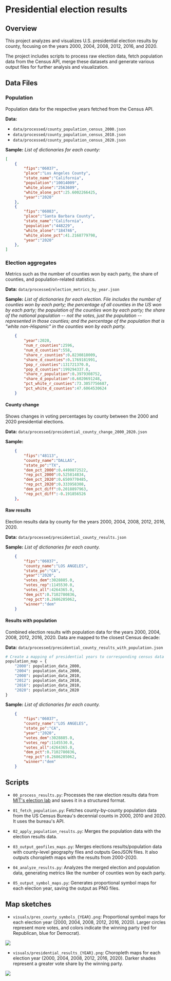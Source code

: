 
# Presidential election results

## Overview

This project analyzes and visualizes U.S. presidential election results by county, focusing on the years 2000, 2004, 2008, 2012, 2016, and 2020. 

The project includes scripts to process raw election data, fetch population data from the Census API, merge these datasets and generate various output files for further analysis and visualization.

## Data Files

### Population
Population data for the respective years fetched from the Census API.

**Data:**
- `data/processed/county_population_census_2000.json`
- `data/processed/county_population_census_2010.json`
- `data/processed/county_population_census_2020.json`

**Sample:** 
*List of dictionaries for each county:*

```json
[
    {
        "fips":"06037",
        "place":"Los Angeles County",
        "state_name":"California",
        "population":"10014009",
        "white_alone":"2563609",
        "white_alone_pct":25.6002266425,
        "year":"2020"
    },
    {
        "fips":"06083",
        "place":"Santa Barbara County",
        "state_name":"California",
        "population":"448229",
        "white_alone":"184746",
        "white_alone_pct":41.2168779798,
        "year":"2020"
    },
]
```


### Election aggregates
Metrics such as the number of counties won by each party, the share of counties, and population-related statistics.

**Data:** `data/processed/election_metrics_by_year.json`

**Sample:**
*List of dictionaries for each election. File includes the number of counties won by each party; the percentage of all counties in the US won by each party; the population of the counties won by each party; the share of the national population -- not the votes, just the population -- represented in those counties; and the percentage of the population that is "white non-Hispanic" in the counties won by each party.*

```json
    {
        "year":2020,
        "num_r_counties":2596,
        "num_d_counties":558,
        "share_r_counties":0.8230818009,
        "share_d_counties":0.1769181991,
        "pop_r_counties":131721370.0,
        "pop_d_counties":199294337.0,
        "share_r_population":0.3979308752,
        "share_d_population":0.6020691248,
        "pct_white_r_counties":73.3057756687,
        "pct_white_d_counties":47.6064530624
    }
```

#### County change
Shows changes in voting percentages by county between the 2000 and 2020 presidential elections.

**Data:** `data/processed/presidential_county_change_2000_2020.json`

**Sample:**

```json
    {
        "fips":"48113",
        "county_name":"DALLAS",
        "state_po":"TX",
        "dem_pct_2000":0.4490872522,
        "rep_pct_2000":0.525814834,
        "dem_pct_2020":0.6509770485,
        "rep_pct_2020":0.333958308,
        "dem_pct_diff":0.2018897963,
        "rep_pct_diff":-0.191856526
    },
```

#### Raw results
Election results data by county for the years 2000, 2004, 2008, 2012, 2016, 2020.

**Data:** `data/processed/presidential_county_results.json`

**Sample:**
*List of dictionaries for each county.*

```json
    {
        "fips":"06037",
        "county_name":"LOS ANGELES",
        "state_po":"CA",
        "year":"2020",
        "votes_dem":3028885.0,
        "votes_rep":1145530.0,
        "votes_all":4264365.0,
        "dem_pct":0.7102780836,
        "rep_pct":0.2686285062,
        "winner":"dem"
    }
```

#### Results with population
Combined election results with population data for the years 2000, 2004, 2008, 2012, 2016, 2020. Data are mapped to the closest Census decade: 

**Data:** `data/processed/presidential_county_results_with_population.json`

```python
# Create a mapping of presidential years to corresponding census data
population_map = {
    "2000": population_data_2000,
    "2004": population_data_2000,
    "2008": population_data_2010,
    "2012": population_data_2010,
    "2016": population_data_2010,
    "2020": population_data_2020
}
```

**Sample:**
*List of dictionaries for each county.*

```json
    {
        "fips":"06037",
        "county_name":"LOS ANGELES",
        "state_po":"CA",
        "year":"2020",
        "votes_dem":3028885.0,
        "votes_rep":1145530.0,
        "votes_all":4264365.0,
        "dem_pct":0.7102780836,
        "rep_pct":0.2686285062,
        "winner":"dem"
    }
```

## Scripts

- `00_process_results.py`: Processes the raw election results data from [MIT's election lab](https://electionlab.mit.edu/data) and saves it in a structured format.

-  `01_fetch_population.py`: Fetches county-by-county population data from the US Census Bureau's decennial counts in 2000, 2010 and 2020. It uses the bureau's API.

- `02_apply_population_results.py`: Merges the population data with the election results data.

- `03_output_geofiles_maps.py`: Merges elections results/population data with county-level geography files and outputs GeoJSON files. It also outputs choropleth maps with the results from 2000-2020. 

- `04_analyze_results.py`: Analyzes the merged election and population data, generating metrics like the number of counties won by each party.

- `05_output_symbol_maps.py`: Generates proportional symbol maps for each election year, saving the output as PNG files.

## Map sketches

- `visuals/pres_county_symbols_{YEAR}.png`: Proportional symbol maps for each election year (2000, 2004, 2008, 2012, 2016, 2020). Larger circles represent more votes, and colors indicate the winning party (red for Republican, blue for Democrat).

![](visuals/pres_county_symbols_2000.png?raw=true)

- `visuals/presidential_results_{YEAR}.png`: Choropleth maps for each election year (2000, 2004, 2008, 2012, 2016, 2020). Darker shades represent a greater vote share by the winning party. 

![](visuals/presidential_results_2000.png?raw=true)